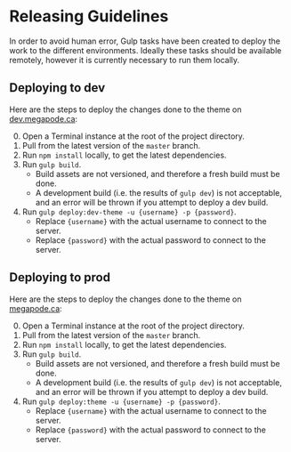 # Releasing Guidelines

In order to avoid human error, Gulp tasks have been created to deploy the work to the different environments. Ideally these tasks should be available remotely, however it is currently necessary to run them locally.


## Deploying to dev

Here are the steps to deploy the changes done to the theme on [dev.megapode.ca](dev.megapode.ca):

0. Open a Terminal instance at the root of the project directory.
0. Pull from the latest version of the `master` branch.
0. Run `npm install` locally, to get the latest dependencies.
0. Run `gulp build`.
    - Build assets are not versioned, and therefore a fresh build must be done.
    - A development build (i.e. the results of `gulp dev`) is not acceptable, and an error will be thrown if you attempt to deploy a dev build.
0. Run `gulp deploy:dev-theme -u {username} -p {password}`.
    - Replace `{username}` with the actual username to connect to the server.
    - Replace `{password}` with the actual password to connect to the server.


## Deploying to prod

Here are the steps to deploy the changes done to the theme on [megapode.ca](megapode.ca):

0. Open a Terminal instance at the root of the project directory.
0. Pull from the latest version of the `master` branch.
0. Run `npm install` locally, to get the latest dependencies.
0. Run `gulp build`.
    - Build assets are not versioned, and therefore a fresh build must be done.
    - A development build (i.e. the results of `gulp dev`) is not acceptable, and an error will be thrown if you attempt to deploy a dev build.
0. Run `gulp deploy:theme -u {username} -p {password}`.
    - Replace `{username}` with the actual username to connect to the server.
    - Replace `{password}` with the actual password to connect to the server.
